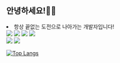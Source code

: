 ## 안녕하세요!👋😎
<li>항상 끝없는 도전으로 나아가는 개발자입니다!</li>


<img src="https://img.shields.io/badge/html5-%23E34F26.svg?&style=flat-square&logo=html5&logoColor=white" />
<img src="https://img.shields.io/badge/css3-%231572B6.svg?&style=flat-square&logo=css3&logoColor=white" />
<img src="https://img.shields.io/badge/javascript-%23F7DF1E.svg?&style=flat-square&logo=javascript&logoColor=black" />
<img src="https://img.shields.io/badge/react-%2361DAFB.svg?&style=flat-square&logo=react&logoColor=black" />
<br />
<img src="https://img.shields.io/badge/python-%233776AB.svg?&style=flat-square&logo=python&logoColor=white" />
<img src="https://img.shields.io/badge/java-%23007396.svg?&style=flat-square&logo=java&logoColor=white" />

[![Top Langs](https://github-readme-stats.vercel.app/api/top-langs/?username=Yanasna)](https://github.com/anuraghazra/github-readme-stats)

<!--
**Yanasna/Yanasna** is a ✨ _special_ ✨ repository because its `README.md` (this file) appears on your GitHub profile.

Here are some ideas to get you started:

- 🔭 I’m currently working on ...
- 🌱 I’m currently learning ...
- 👯 I’m looking to collaborate on ...
- 🤔 I’m looking for help with ...
- 💬 Ask me about ...
- 📫 How to reach me: ...
- 😄 Pronouns: ...
- ⚡ Fun fact: ...
-->
